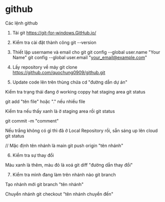 # github
Các lệnh github

1. Tải git
https://git-for-windows.GitHub.io/

2. Kiểm tra cài đặt thành công
git --version

3. Thiết lập username và email cho git
git config --global user.name "Your Name"
git config --global user.email "your_email@example.com"

4. Lấy repository về máy 
git clone https://github.com/quochung0909/github.git

5. Update code lên trên thùng chứa
cd "đường dẫn dự án"

Kiểm tra trạng thái đang ở working coppy hat staging area
git status 

git add "tên file" hoặc "." nếu nhiều file

Kiểm tra nếu thấy xanh là ở staging area rồi 
git status 

git commit -m "comment" 

Nếu trắng không có gì thì đã ở Local Repository rồi, sẵn sáng up lên cloud
git status 

// Mặc định tên nhánh là main
git push origin "tên nhánh"

6. Kiểm tra sự thay đổi 

Màu xanh là thêm, màu đỏ là xoá
git diff "đường dẫn thay đổi"

7. Kiểm tra mình đang làm trên nhánh nào
git branch

Tạo nhánh mới
git branch "tên nhánh"

Chuyển nhánh
git checkout "tên nhánh chuyển đến"
